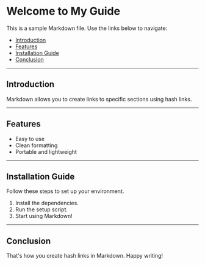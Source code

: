 # Welcome to My Guide

This is a sample Markdown file. Use the links below to navigate:

- [Introduction](#introduction)
- [Features](#features)
- [Installation Guide](#installation-guide)
- [Conclusion](#conclusion)

---

## Introduction

Markdown allows you to create links to specific sections using hash links.

---

## Features

- Easy to use
- Clean formatting
- Portable and lightweight

---

## Installation Guide

Follow these steps to set up your environment.

1. Install the dependencies.
2. Run the setup script.
3. Start using Markdown!

---

## Conclusion

That's how you create hash links in Markdown. Happy writing!
